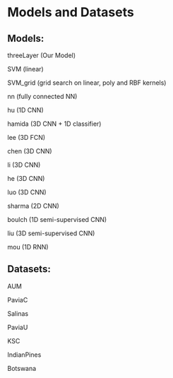 # Models and Datasets
## Models:

threeLayer (Our Model)

SVM (linear)

SVM_grid (grid search on linear, poly and RBF kernels)

nn (fully connected NN)

hu (1D CNN)

hamida (3D CNN + 1D classifier)

lee (3D FCN)

chen (3D CNN)

li (3D CNN)

he (3D CNN)

luo (3D CNN)

sharma (2D CNN)

boulch (1D semi-supervised CNN)

liu (3D semi-supervised CNN)

mou (1D RNN)

## Datasets:

AUM

PaviaC

Salinas

PaviaU

KSC

IndianPines

Botswana
